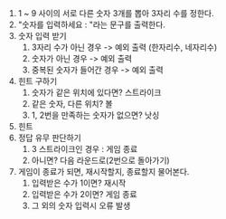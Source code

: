 1. 1 ~ 9 사이의 서로 다른 숫자 3개를 뽑아 3자리 수를 정한다.
2. "숫자를 입력하세요 : "라는 문구를 출력한다.
3. 숫자 입력 받기
    1. 3자리 수가 아닌 경우 -> 예외 출력 (한자리수, 네자리수)
    2. 숫자가 아닌 경우 -> 예외 출력
    3. 중복된 숫자가 들어간 경우 -> 예외 출력
4. 힌트 구하기
    1. 숫자가 같은 위치에 있다면? 스트라이크
    2. 같은 숫자, 다른 위치? 볼
    3. 1, 2번을 만족하는 숫자가 없으면? 낫싱
5. 힌트 
6. 정답 유무 판단하기
    1. 3 스트라이크인 경우 : 게임 종료
    2. 아니면? 다음 라운드로(2번으로 돌아가기)
7. 게임이 종료가 되면, 재시작할지, 종료할지 물어본다.
    1. 입력받은 수가 1이면? 재시작
    2. 입력받은 수가 2이면? 게임 종료
    3. 그 외의 숫자 입력시 오류 발생